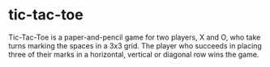 # tic-tac-toe
Tic-Tac-Toe is a paper-and-pencil game for two players, X and O, who take turns marking the spaces in a 3x3 grid. The player who succeeds in placing three of their marks in a horizontal, vertical or diagonal row wins the game.
